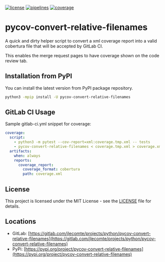 [![license](https://img.shields.io/badge/license-MIT-brightgreen)](https://spdx.org/licenses/MIT.html)
[![pipelines](https://gitlab.com/jlecomte/projects/python/pycov-convert-relative-filenames/badges/master/pipeline.svg)](https://gitlab.com/jlecomte/projects/python/pycov-convert-relative-filenames/pipelines)
[![coverage](https://gitlab.com/jlecomte/projects/python/pycov-convert-relative-filenames/badges/master/coverage.svg)](https://jlecomte.gitlab.io/projects/python/pycov-convert-relative-filenames/coverage/index.html)

# pycov-convert-relative-filenames

A quick and dirty helper script to convert a xml coverage report into a valid cobertura file that will be accepted by GitLab CI.

This enables the merge request pages to have coverage shown on the code review tab.

## Installation from PyPI

You can install the latest version from PyPI package repository.

~~~bash
python3 -mpip install -U pycov-convert-relative-filenames
~~~

## GitLab CI Usage

Sample gitlab-ci.yml snippet for coverage:

~~~yaml
coverage:
  script:
    - python3 -m pytest --cov-report=xml:coverage.tmp.xml -- tests
    - pycov-convert-relative-filenames < coverage.tmp.xml > coverage.xml
  artifacts:
    when: always
    reports:
      coverage_report:
        coverage_format: cobertura
        path: coverage.xml
~~~

## License

This project is licensed under the MIT License - see the [LICENSE](LICENSE) file for details.

## Locations

  * GitLab: [https://gitlab.com/jlecomte/projects/python/pycov-convert-relative-filenames](https://gitlab.com/jlecomte/projects/python/pycov-convert-relative-filenames)
  * PyPi: [https://pypi.org/project/pycov-convert-relative-filenames](https://pypi.org/project/pycov-convert-relative-filenames)
